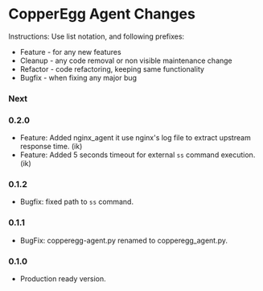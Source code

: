 # CopperEgg Agent Changes

Instructions:
Use list notation, and following prefixes:

- Feature - for any new features
- Cleanup - any code removal or non visible maintenance change
- Refactor - code refactoring, keeping same functionality
- Bugfix - when fixing any major bug

### Next


### 0.2.0

- Feature: Added nginx_agent it use nginx's log file to extract upstream response time. (ik)
- Feature: Added 5 seconds timeout for external `ss` command execution. (ik)

### 0.1.2

- Bugfix: fixed path to `ss` command.

### 0.1.1

- BugFix: copperegg-agent.py renamed to copperegg_agent.py.

### 0.1.0

- Production ready version.

